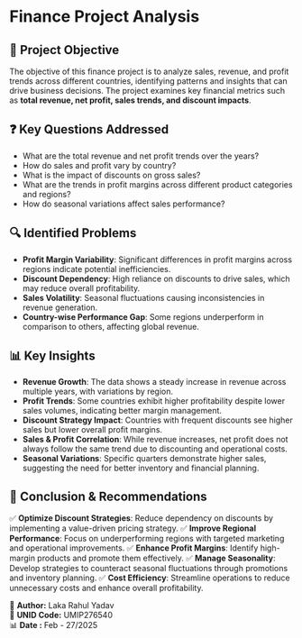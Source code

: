 # Finance Project Analysis

## 📌 Project Objective
The objective of this finance project is to analyze sales, revenue, and profit trends across different countries, identifying patterns and insights that can drive business decisions. The project examines key financial metrics such as **total revenue, net profit, sales trends, and discount impacts**.

## ❓ Key Questions Addressed
- What are the total revenue and net profit trends over the years?
- How do sales and profit vary by country?
- What is the impact of discounts on gross sales?
- What are the trends in profit margins across different product categories and regions?
- How do seasonal variations affect sales performance?

## 🔍 Identified Problems
- **Profit Margin Variability**: Significant differences in profit margins across regions indicate potential inefficiencies.
- **Discount Dependency**: High reliance on discounts to drive sales, which may reduce overall profitability.
- **Sales Volatility**: Seasonal fluctuations causing inconsistencies in revenue generation.
- **Country-wise Performance Gap**: Some regions underperform in comparison to others, affecting global revenue.

## 📊 Key Insights
- **Revenue Growth**: The data shows a steady increase in revenue across multiple years, with variations by region.
- **Profit Trends**: Some countries exhibit higher profitability despite lower sales volumes, indicating better margin management.
- **Discount Strategy Impact**: Countries with frequent discounts see higher sales but lower overall profit margins.
- **Sales & Profit Correlation**: While revenue increases, net profit does not always follow the same trend due to discounting and operational costs.
- **Seasonal Variations**: Specific quarters demonstrate higher sales, suggesting the need for better inventory and financial planning.

## 📢 Conclusion & Recommendations
✅ **Optimize Discount Strategies**: Reduce dependency on discounts by implementing a value-driven pricing strategy.
✅ **Improve Regional Performance**: Focus on underperforming regions with targeted marketing and operational improvements.
✅ **Enhance Profit Margins**: Identify high-margin products and promote them effectively.
✅ **Manage Seasonality**: Develop strategies to counteract seasonal fluctuations through promotions and inventory planning.
✅ **Cost Efficiency**: Streamline operations to reduce unnecessary costs and enhance overall profitability.


📝 **Author:** Laka Rahul Yadav  
📅 **UNID Code:** UMIP276540  
📊 **Date :** Feb - 27/2025  
